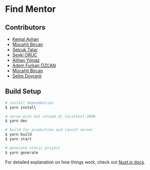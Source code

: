 # Find Mentor


## Contributors

- [Kemal Ayhan](https://github.com/kemalayhan)
- [Mücahit Bircan](https://github.com/mucahitbircan)
- [Selçuk Tatar](https://github.com/tansionline)
- [Şevki ORUÇ](https://github.com/sevkioruc)
- [Alihan Yılmaz](https://github.com/alihan)
- [Adem Furkan ÖZCAN](https://github.com/Adem68)
- [Mücahit Bircan](https://github.com/mucahitbircan)
- [Selim Doyranlı](https://github.com/selimdoyranli)



## Build Setup

```bash
# install dependencies
$ yarn install

# serve with hot reload at localhost:3000
$ yarn dev

# build for production and launch server
$ yarn build
$ yarn start

# generate static project
$ yarn generate
```

For detailed explanation on how things work, check out [Nuxt.js docs](https://nuxtjs.org).
